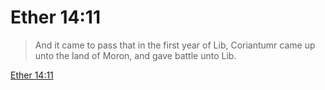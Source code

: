 # Ether 14:11

> And it came to pass that in the first year of Lib, Coriantumr came up unto the land of Moron, and gave battle unto Lib.

[Ether 14:11](https://www.churchofjesuschrist.org/study/scriptures/bofm/ether/14?lang=eng&id=p11#p11)



